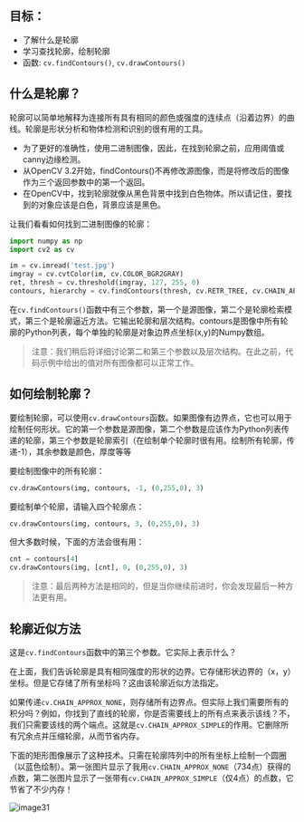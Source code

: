 ## 目标：
- 了解什么是轮廓
- 学习查找轮廓，绘制轮廓
- 函数: `cv.findContours()`, `cv.drawContours()`

## 什么是轮廓？
轮廓可以简单地解释为连接所有具有相同的颜色或强度的连续点（沿着边界）的曲线。轮廓是形状分析和物体检测和识别的很有用的工具。

- 为了更好的准确性，使用二进制图像，因此，在找到轮廓之前，应用阈值或canny边缘检测。
- 从OpenCV 3.2开始，findContours()不再修改源图像，而是将修改后的图像作为三个返回参数中的第一个返回。
- 在OpenCV中，找到轮廓就像从黑色背景中找到白色物体。所以请记住，要找到的对象应该是白色，背景应该是黑色。

让我们看看如何找到二进制图像的轮廓：

```python
import numpy as np
import cv2 as cv

im = cv.imread('test.jpg')
imgray = cv.cvtColor(im, cv.COLOR_BGR2GRAY)
ret, thresh = cv.threshold(imgray, 127, 255, 0)
contours, hierarchy = cv.findContours(thresh, cv.RETR_TREE, cv.CHAIN_APPROX_SIMPLE)
```

在`cv.findContours()`函数中有三个参数，第一个是源图像，第二个是轮廓检索模式，第三个是轮廓逼近方法。它输出轮廓和层次结构。contours是图像中所有轮廓的Python列表，每个单独的轮廓是对象边界点坐标(x,y)的Numpy数组。

> 注意：我们稍后将详细讨论第二和第三个参数以及层次结构。在此之前，代码示例中给出的值对所有图像都可以正常工作。

## 如何绘制轮廓？

要绘制轮廓，可以使用`cv.drawContours`函数。如果图像有边界点，它也可以用于绘制任何形状。它的第一个参数是源图像，第二个参数是应该作为Python列表传递的轮廓，第三个参数是轮廓索引（在绘制单个轮廓时很有用。绘制所有轮廓，传递-1），其余参数是颜色，厚度等等

要绘制图像中的所有轮廓：

```python
cv.drawContours(img, contours, -1, (0,255,0), 3)
```

要绘制单个轮廓，请输入四个轮廓点：

```python
cv.drawContours(img, contours, 3, (0,255,0), 3)
```

但大多数时候，下面的方法会很有用：

```python
cnt = contours[4]
cv.drawContours(img, [cnt], 0, (0,255,0), 3)
```

> 注意：最后两种方法是相同的，但是当你继续前进时，你会发现最后一种方法更有用。

## 轮廓近似方法

这是`cv.findContours`函数中的第三个参数。它实际上表示什么？

在上面，我们告诉轮廓是具有相同强度的形状的边界。它存储形状边界的（x，y）坐标。但是它存储了所有坐标吗？这由该轮廓近似方法指定。

如果传递`cv.CHAIN_APPROX_NONE`，则存储所有边界点。但实际上我们需要所有的积分吗？例如，你找到了直线的轮廓，你是否需要线上的所有点来表示该线？不，我们只需要该线的两个端点。这就是`cv.CHAIN_APPROX_SIMPLE`的作用。它删除所有冗余点并压缩轮廓，从而节省内存。

下面的矩形图像展示了这种技术。只需在轮廓阵列中的所有坐标上绘制一个圆圈（以蓝色绘制）。第一张图片显示了我用`cv.CHAIN_APPROX_NONE`（734点）获得的点数，第二张图片显示了一张带有`cv.CHAIN_APPROX_SIMPLE`（仅4点）的点数，它节省了不少内存！

![image31](https://docs.opencv.org/4.0.0/none.jpg)